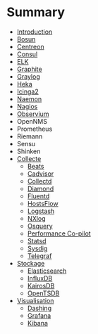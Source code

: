 # Summary

* [Introduction](README.md)
* [Bosun](monitoring/bosun.md)
* [Centreon](monitoring/centreon.md)
* [Consul](monitoring/consul.md)
* [ELK](monitoring/elk.md)
* [Graphite](monitoring/graphite.md)
* [Graylog](monitoring/graylog.md)
* [Heka](monitoring/heka.md)
* [Icinga2](monitoring/icinga2.md)
* [Naemon](monitoring/naemon.md)
* [Nagios](monitoring/nagios.md)
* [Observium](monitoring/observium.md)
* OpenNMS
* Prometheus
* Riemann
* Sensu
* Shinken
* [Collecte](collect/README.md)
   * [Beats](collect/beats.md)
   * [Cadvisor](collect/cadvisor.md)
   * [Collectd](collect/collectd.md)
   * [Diamond](collect/diamond.md)
   * [Fluentd](collect/fluentd.md)
   * [HostsFlow](collect/hostsflow.md)
   * [Logstash](collect/logstash.md)
   * [NXlog](collect/nxlog.md)
   * [Osquery](collect/osquery.md)
   * [Performance Co-pilot](collect/pcp.md)
   * [Statsd](collect/statsd.md)
   * [Sysdig](collect/sysdig.md)
   * [Telegraf](collect/telegraf.md)
* [Stockage](store/README.md)
   * [Elasticsearch](store/elasticsearch.md)
   * [InfluxDB](store/influxdb.md)
   * [KairosDB](store/kairosdb.md)
   * [OpenTSDB](store/opentsdb.md)
* [Visualisation](view/README.md)
   * [Dashing](view/dashing.md)
   * [Grafana](view/grafana.md)
   * [Kibana](view/kibana.md)

